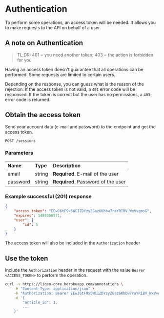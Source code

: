 # Authentication

To perform some operations, an access token will be needed. It allows you to make requests to the API on behalf of a user.

## A note on Authentication

> TL;DR: 401 = you need another token; 403 = the action is forbidden for you

Having an access token doesn't guarantee that all operations can be performed. Some requests are limited to certain users.

Depending on the response, you can guess what is the reason of the rejection. If the access token is not valid, a `401` error code will be responsed. If the token is correct but the user has no permissions, a `403` error code is returned.

## Obtain the access token

Send your account data (e-mail and password) to the endpoint and get the access token.

`POST /sessions`

### Parameters

Name     | Type   | Description
:---     | :---   | :----------
email    | string | **Required**. E-mail of the user
password | string | **Required**. Password of the user

### Example successful (**201**) response

```json
{
    "access_token": "EEwJ6tF9x5WCIZDYzyZGaz6Khbw7raYRIBV_WxVvgmsG",
    "expires": 1489358571,
    "user": {
        "id": 5
    }
}
```

The access token will also be included in the `Authorization` header

## Use the token

Include the `Authorization` header in the request with the value `Bearer <ACCESS_TOKEN>` to perform the operation.

```sh
curl -v https://liqen-core.herokuapp.com/annotations \
    -H "Content-Type: application/json" \
    -H "Authorization: Bearer EEwJ6tF9x5WCIZDYzyZGaz6Khbw7raYRIBV_WxVvgmsG" \
    -d '{
        "article_id": 1,
        ...
    }'
```
